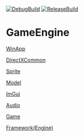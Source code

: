 [![DebugBuild](https://github.com/MaekawaTomonori/Engine/actions/workflows/DebugBuild.yml/badge.svg?branch=dev)](https://github.com/MaekawaTomonori/Engine/actions/workflows/DebugBuild.yml)
[![ReleaseBuild](https://github.com/MaekawaTomonori/Engine/actions/workflows/ReleaseBuild.yml/badge.svg?branch=dev)](https://github.com/MaekawaTomonori/Engine/actions/workflows/ReleaseBuild.yml)
# GameEngine

[WinApp](https://github.com/MaekawaTomonori/Engine/blob/dev/Project/src/sysFrame/WindowsApplication/WinApp.h)

[DirectXCommon](https://github.com/MaekawaTomonori/Engine/blob/dev/Project/src/sysFrame/DirectX/DirectXCommon.h)

[Sprite](https://github.com/MaekawaTomonori/Engine/blob/dev/Project/src/sysFrame/Object/Sprite/Sprite.h)

[Model](https://github.com/MaekawaTomonori/Engine/blob/dev/Project/src/sysFrame/Object/Model/Model.h)

[ImGui](https://github.com/MaekawaTomonori/Engine/blob/dev/Project/src/sysFrame/System/ImGui/ImGuiManager.h)

[Audio](https://github.com/MaekawaTomonori/Engine/blob/dev/Project/src/sysFrame/System/Sound/Audio.h)

[Game](https://github.com/MaekawaTomonori/Engine/tree/dev/Project/src/Game)

[Framework(Engine)](https://github.com/MaekawaTomonori/Engine/tree/dev/Project/src/sysFrame/Framework)
